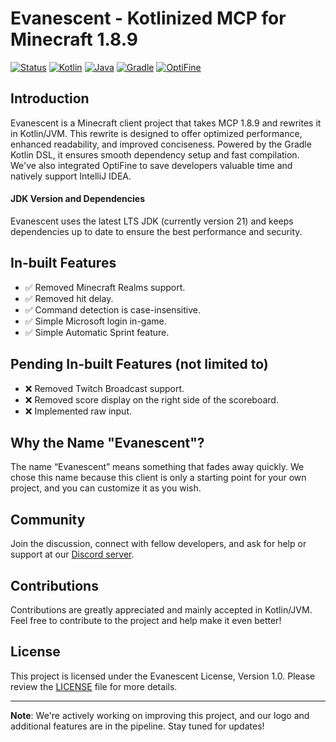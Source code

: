 # Evanescent - Kotlinized MCP for Minecraft 1.8.9

[![Status](https://img.shields.io/badge/status-in%20progress-yellow.svg)](https://github.com/SpoilerRules/KotlinizedMCP)
[![Kotlin](https://img.shields.io/badge/Kotlin-1.9.20--Beta-blue.svg)](https://kotlinlang.org/)
[![Java](https://img.shields.io/badge/Java-21-blue.svg)](https://www.oracle.com/java/technologies/javase-downloads.html)
[![Gradle](https://img.shields.io/badge/Gradle-8.4--rc--2-orange.svg)](https://gradle.org/)
[![OptiFine](https://img.shields.io/badge/OptiFine-Integrated-green.svg)](https://optifine.net/)

## Introduction

Evanescent is a Minecraft client project that takes MCP 1.8.9 and rewrites it in Kotlin/JVM. This rewrite is designed to offer optimized performance, enhanced readability, and improved conciseness. Powered by the Gradle Kotlin DSL, it ensures smooth dependency setup and fast compilation. We've also integrated OptiFine to save developers valuable time and natively support IntelliJ IDEA.

#### JDK Version and Dependencies

Evanescent uses the latest LTS JDK (currently version 21) and keeps dependencies up to date to ensure the best performance and security.

## In-built Features

- ✅ Removed Minecraft Realms support.
- ✅ Removed hit delay.
- ✅ Command detection is case-insensitive.
- ✅ Simple Microsoft login in-game.
- ✅ Simple Automatic Sprint feature.

## Pending In-built Features (not limited to)

- ❌ Removed Twitch Broadcast support.
- ❌ Removed score display on the right side of the scoreboard.
- ❌ Implemented raw input.

## Why the Name "Evanescent"?

The name “Evanescent” means something that fades away quickly. We chose this name because this client is only a starting point for your own project, and you can customize it as you wish.

## Community

Join the discussion, connect with fellow developers, and ask for help or support at our [Discord server](https://discord.gg/nG9UzMGa7k).

## Contributions

Contributions are greatly appreciated and mainly accepted in Kotlin/JVM. Feel free to contribute to the project and help make it even better!

## License

This project is licensed under the Evanescent License, Version 1.0. Please review the [LICENSE](https://github.com/SpoilerRules/KotlinizedMCP/blob/main/LICENSE.md) file for more details.

---

**Note**: We're actively working on improving this project, and our logo and additional features are in the pipeline. Stay tuned for updates!
